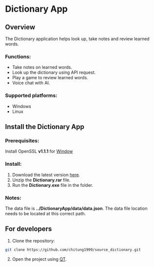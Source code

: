 # Dictionary App
## Overview
The Dictionary application helps look up, take notes and review learned 
words.
### Functions:
- Take notes on learned words.
- Look up the dictionary using API request.
- Play a game to review learned words.
- Voice chat with AI.

### Supported platforms:
- Windows
- Linux

## Install the Dictionary App
### Prerequisites:
Install OpenSSL **v1.1.1** for [Window](https://slproweb.com/products/Win32OpenSSL.html)

### Install:
1. Download the latest version [here](https://github.com/chitung1999/source_dictionary/releases).
2. Unzip the **Dictionary.rar** file.
3. Run the **Dictionary.exe** file in the folder.

### Notes:
The data file is **../DictionaryApp/data/data.json**. The data file location needs to be located at this correct path.

## For developers
1. Clone the repository:
```bash
git clone https://github.com/chitung1999/source_dictionary.git
```
2. Open the project using [QT](https://www.qt.io/).
